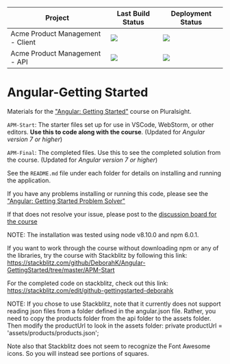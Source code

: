 | Project| Last Build Status| Deployment Status|
|-------------|------------------|----------------------|
|Acme Product Management - Client | <img src="https://jvargasc.visualstudio.com/Angular%20-%20Getting%20Started/_apis/build/status/Angular-Getting%20Started-Client-CI?branchName=master"> | <img src=https://jvargasc.vsrm.visualstudio.com/_apis/public/Release/badge/3e325bcb-2be8-4e15-8254-9b38485ee283/17/17/>
|Acme Product Management - API | <img src="https://jvargasc.visualstudio.com/Angular%20-%20Getting%20Started/_apis/build/status/Angular-Getting%20Started-API-CI?branchName=master"> | <img src=https://jvargasc.vsrm.visualstudio.com/_apis/public/Release/badge/3e325bcb-2be8-4e15-8254-9b38485ee283/18/18>

# Angular-Getting Started
Materials for the ["Angular: Getting Started"](http://bit.ly/Angular-GettingStarted) course on Pluralsight.

`APM-Start`: The starter files set up for use in VSCode, WebStorm, or other editors. **Use this to code along with the course**. (Updated for <i>Angular version 7 or higher</i>)

`APM-Final`: The completed files. Use this to see the completed solution from the course. (Updated for <i>Angular version 7 or higher</i>)

See the `README.md` file under each folder for details on installing and running the application.

If you have any problems installing or running this code, please see the ["Angular: Getting Started Problem Solver"](http://blogs.msmvps.com/deborahk/angular-2-getting-started-problem-solver/)

If that does not resolve your issue, please post to the [discussion board for the course](https://app.pluralsight.com/library/courses/angular-2-getting-started-update/discussion)

NOTE: The installation was tested using node v8.10.0 and npm 6.0.1.

If you want to work through the course without downloading npm or any of the libraries, try the course with Stackblitz by following this link: https://stackblitz.com/github/DeborahK/Angular-GettingStarted/tree/master/APM-Start

For the completed code on stackblitz, check out this link: https://stackblitz.com/edit/github-gettingstarted-deborahk

NOTE: If you chose to use Stackblitz, note that it currently does not support reading json files from a folder defined in the angular.json file. Rather, you need to copy the products folder from the api folder to the assets folder. Then modify the productUrl to look in the assets folder: private productUrl = 'assets/products/products.json';

Note also that Stackblitz does not seem to recognize the Font Awesome icons. So you will instead see portions of squares.
